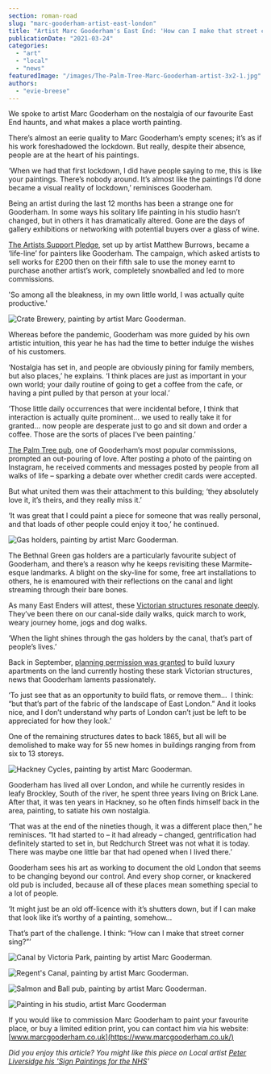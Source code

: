 ```yaml
---
section: roman-road
slug: "marc-gooderham-artist-east-london"
title: "Artist Marc Gooderham's East End: 'How can I make that street corner sing?'"
publicationDate: "2021-03-24"
categories: 
  - "art"
  - "local"
  - "news"
featuredImage: "/images/The-Palm-Tree-Marc-Gooderham-artist-3x2-1.jpg"
authors: 
  - "evie-breese"
---
```


We spoke to artist Marc Gooderham on the nostalgia of our favourite East End haunts, and what makes a place worth painting.

There’s almost an eerie quality to Marc Gooderham’s empty scenes; it’s as if his work foreshadowed the lockdown. But really, despite their absence, people are at the heart of his paintings. 

‘When we had that first lockdown, I did have people saying to me, this is like your paintings. There’s nobody around. It’s almost like the paintings I’d done became a visual reality of lockdown,’ reminisces Gooderham. 

Being an artist during the last 12 months has been a strange one for Gooderham. In some ways his solitary life painting in his studio hasn’t changed, but in others it has dramatically altered. Gone are the days of gallery exhibitions or networking with potential buyers over a glass of wine.

[The Artists Support Pledge](https://artistsupportpledge.com/), set up by artist Matthew Burrows, became a ‘life-line’ for painters like Gooderham. The campaign, which asked artists to sell works for £200 then on their fifth sale to use the money earnt to purchase another artist’s work, completely snowballed and led to more commissions. 

'So among all the bleakness, in my own little world, I was actually quite productive.'

![Crate Brewery, painting by artist Marc Gooderman.](/images/Crate-Brewery-Marc-Gooderham-artist-1024x787.jpg)

Whereas before the pandemic, Gooderham was more guided by his own artistic intuition, this year he has had the time to better indulge the wishes of his customers.

‘Nostalgia has set in, and people are obviously pining for family members, but also places,’ he explains. ‘I think places are just as important in your own world; your daily routine of going to get a coffee from the cafe, or having a pint pulled by that person at your local.’

‘Those little daily occurrences that were incidental before, I think that interaction is actually quite prominent… we used to really take it for granted… now people are desperate just to go and sit down and order a coffee. Those are the sorts of places I’ve been painting.’

[The Palm Tree pub](https://romanroadlondon.com/last-crooners-palm-tree-pub-tom-oldham/), one of Gooderham’s most popular commissions, prompted an out-pouring of love. After posting a photo of the painting on Instagram, he received comments and messages posted by people from all walks of life – sparking a debate over whether credit cards were accepted. 

But what united them was their attachment to this building; ‘they absolutely love it, it’s theirs, and they really miss it.’

‘It was great that I could paint a piece for someone that was really personal, and that loads of other people could enjoy it too,’ he continued. 

![Gas holders, painting by artist Marc Gooderman.](/images/gas-holders-Marc-Gooderham-artist-1024x1016.jpg)

The Bethnal Green gas holders are a particularly favourite subject of Gooderham, and there’s a reason why he keeps revisiting these Marmite-esque landmarks. A blight on the sky-line for some, free art installations to others, he is enamoured with their reflections on the canal and light streaming through their bare bones. 

As many East Enders will attest, these [Victorian structures resonate deeply](https://romanroadlondon.com/bethnal-green-gas-holders-risk-demolition/). They’ve been there on our canal-side daily walks, quick march to work, weary journey home, jogs and dog walks.

‘When the light shines through the gas holders by the canal, that’s part of people’s lives.’ 

Back in September, [planning permission was granted](https://www.architectsjournal.co.uk/news/rshp-gets-consent-east-end-gas-holders) to build luxury apartments on the land currently hosting these stark Victorian structures, news that Gooderham laments passionately. 

‘To just see that as an opportunity to build flats, or remove them…  I think: “but that’s part of the fabric of the landscape of East London.” And it looks nice, and I don’t understand why parts of London can’t just be left to be appreciated for how they look.’

One of the remaining structures dates to back 1865, but all will be demolished to make way for 55 new homes in buildings ranging from from six to 13 storeys.

![Hackney Cycles, painting by artist Marc Gooderman.](/images/Hackney-Cycles-Marc-Gooderham-artist-1024x1025.jpg)

Gooderham has lived all over London, and while he currently resides in leafy Brockley, South of the river, he spent three years living on Brick Lane. After that, it was ten years in Hackney, so he often finds himself back in the area, painting, to satiate his own nostalgia. 

‘That was at the end of the nineties though, it was a different place then,” he reminisces. “It had started to – it had already – changed, gentrification had definitely started to set in, but Redchurch Street was not what it is today. There was maybe one little bar that had opened when I lived there.’

Gooderham sees his art as working to document the old London that seems to be changing beyond our control. And every shop corner, or knackered old pub is included, because all of these places mean something special to a lot of people. 

‘It might just be an old off-licence with it’s shutters down, but if I can make that look like it’s worthy of a painting, somehow...

That’s part of the challenge. I think: “How can I make that street corner sing?”’

![Canal by Victoria Park, painting by artist Marc Gooderman.](/images/Canal-Marc-Gooderham-artist-1024x1322.jpg)

![Regent's Canal, painting by artist Marc Gooderman.](/images/Regents-Canal-Marc-Gooderham-artist-1024x795.jpg)

![Salmon and Ball pub, painting by artist Marc Gooderman.](/images/Salmon-Ball-Marc-Gooderham-artist-1024x856.jpg)

![Painting in his studio, artist Marc Gooderman](/images/Studio-Marc-Gooderham-artist-1024x1081.jpg)

If you would like to commission Marc Gooderham to paint your favourite place, or buy a limited edition print, you can contact him via his website: [www.marcgooderham.co.uk](https://www.marcgooderham.co.uk/)

_Did you enjoy this article? You might like this piece on Local artist [Peter Liversidge his 'Sign Paintings for the NHS](https://romanroadlondon.com/peter-liversidge-sign-paintings-nhs/)'_

